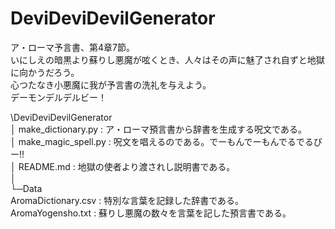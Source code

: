 # DeviDeviDevilGenerator

ア・ローマ予言書、第4章7節。  
いにしえの暗黒より蘇りし悪魔が呟くとき、人々はその声に魅了され自ずと地獄に向かうだろう。  
心つたなき小悪魔に我が予言書の洗礼を与えよう。  
デーモンデルデルビー！  

\DeviDeviDevilGenerator  
│  make_dictionary.py  : ア・ローマ預言書から辞書を生成する呪文である。  
│  make_magic_spell.py : 呪文を唱えるのである。でーもんでーもんでるでるびー!!  
│  README.md           : 地獄の使者より渡されし説明書である。  
│  
└─Data  
        AromaDictionary.csv : 特別な言葉を記録した辞書である。  
        AromaYogensho.txt   : 蘇りし悪魔の数々を言葉を記した預言書である。  